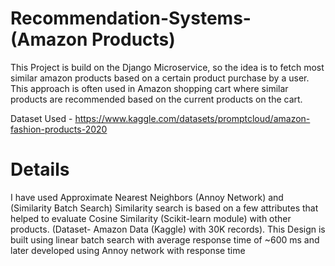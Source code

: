 # Recommendation-Systems-(Amazon Products)
This Project is build on the Django Microservice, so the idea is to fetch most similar amazon products based on a certain product purchase by a user. This approach is often used in Amazon shopping cart where similar products are recommended based on the current products on the cart. 

Dataset Used - https://www.kaggle.com/datasets/promptcloud/amazon-fashion-products-2020

# Details
I have used Approximate Nearest Neighbors (Annoy Network) and (Similarity Batch Search)
Similarity search is based on a few attributes that helped to evaluate Cosine Similarity (Scikit-learn module) with other products. (Dataset- Amazon Data (Kaggle) with
30K records).
This Design is built using linear batch search with average response time of ~600 ms and later developed using Annoy network with response time

